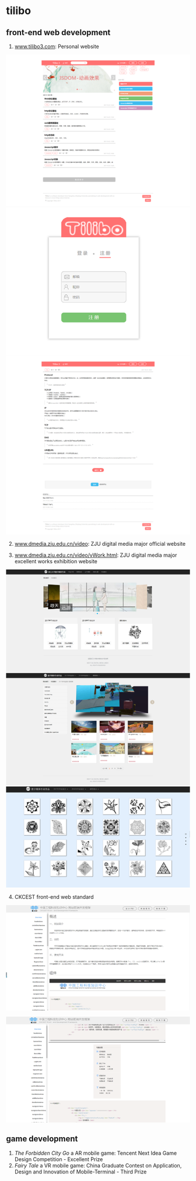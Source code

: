 # tilibo
## front-end web development
1. www.tilibo3.com: Personal website  

![](https://raw.githubusercontent.com/tilibo3/tilibo3/master/tilibo3-screenshot0.png)
![](https://raw.githubusercontent.com/tilibo3/tilibo3/master/tilibo3-screenshot1.png)
![](https://raw.githubusercontent.com/tilibo3/tilibo3/master/tilibo3-screenshot2.png)

2. www.dmedia.zju.edu.cn/video: ZJU digital media major official website  

3. www.dmedia.zju.edu.cn/video/vWork.html: ZJU digital media major excellent works exhibition website  

![](https://raw.githubusercontent.com/tilibo3/tilibo3/master/dmedia-work1-screenshot.png)
![](https://raw.githubusercontent.com/tilibo3/tilibo3/master/dmedia-work2-screenshot.png)
![](https://raw.githubusercontent.com/tilibo3/tilibo3/master/dmeida-work3-screenshot.png)  

4. CKCEST front-end web standard  

![](https://raw.githubusercontent.com/tilibo3/tilibo3/master/ckcest-screenshot1.png)  

![](https://raw.githubusercontent.com/tilibo3/tilibo3/master/ckcest-screenshot2.png)  

## game development
1. *The Forbidden City Go* a AR mobile game: Tencent Next Idea Game Design Competition - Excellent Prize
2. *Fairy Tale* a VR mobile game: China Graduate Contest on Application, Design and Innovation of Mobile-Terminal - Third Prize
